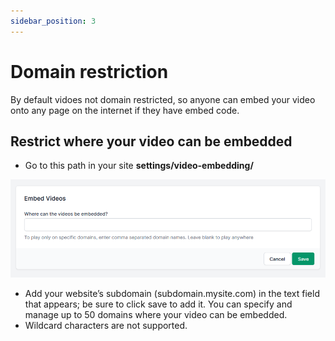 ```yaml
---
sidebar_position: 3
---
```


# Domain restriction

By default vidoes not domain restricted, so anyone can embed your video onto any page on the internet if they have embed code.

## Restrict where your video can be embedded

- Go to this path in your site **settings/video-embedding/**
 
 ![Domain restriction form](./img/domain_restriction-form.png)

- Add your website’s subdomain (subdomain.mysite.com) in the text field that appears; be sure to click save to add it. You can specify and manage up to 50 domains where your video can be embedded.
- Wildcard characters are not supported.